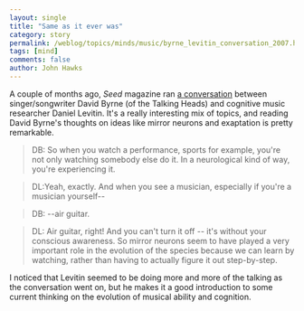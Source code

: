 ```yaml
---
layout: single 
title: "Same as it ever was" 
category: story
permalink: /weblog/topics/minds/music/byrne_levitin_conversation_2007.html
tags: [mind] 
comments: false 
author: John Hawks 
---
```



<p>
A couple of months ago, <i>Seed</i> magazine ran <a href="http://www.seedmagazine.com/news/2007/04/david_byrne_daniel_levitin.php?page=all&p=y">a conversation</a> between singer/songwriter David Byrne (of the Talking Heads) and cognitive music researcher Daniel Levitin. It's a really interesting mix of topics, and reading David Byrne's thoughts on ideas like mirror neurons and exaptation is pretty remarkable. 
</p>

<blockquote>DB: So when you watch a performance, sports for example, you're not only watching somebody else do it. In a neurological kind of way, you're experiencing it.</blockquote>

<blockquote>DL:Yeah, exactly. And when you see a musician, especially if you're a musician yourself--</blockquote>

<blockquote>DB: --air guitar.</blockquote>

<blockquote>DL: Air guitar, right! And you can't turn it off -- it's without your conscious awareness. So mirror neurons seem to have played a very important role in the evolution of the species because we can learn by watching, rather than having to actually figure it out step-by-step.</blockquote>

<p>
I noticed that Levitin seemed to be doing more and more of the talking as the conversation went on, but he makes it a good introduction to some current thinking on the evolution of musical ability and cognition. 
</p>

